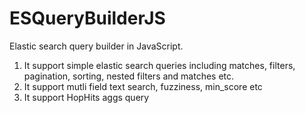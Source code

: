 # ESQueryBuilderJS
Elastic search query builder in JavaScript.

1. It support simple elastic search queries including matches, filters, pagination, sorting, nested filters and matches etc.
2. It support mutli field text search, fuzziness, min_score etc
3. It support HopHits aggs query
